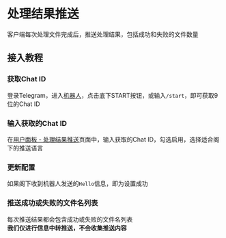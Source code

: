 # 处理结果推送
客户端每次处理文件完成后，推送处理结果，包括成功和失败的文件数量

## 接入教程
### 获取Chat ID
登录Telegram，进入[机器人](https://t.me/mvdcbot)，点击底下START按钮，或输入`/start`，即可获取9位的Chat ID

### 输入获取的Chat ID
在[用户面板 - 处理结果推送](https://user.mvdc.top/bot)页面中，输入获取的Chat ID，勾选启用，选择适合阁下的推送语言

### 更新配置
如果阁下收到机器人发送的`Hello`信息，即为设置成功

### 推送成功或失败的文件名列表
每次推送结果都会包含成功或失败的文件名列表  
**我们仅进行信息中转推送，不会收集推送内容**